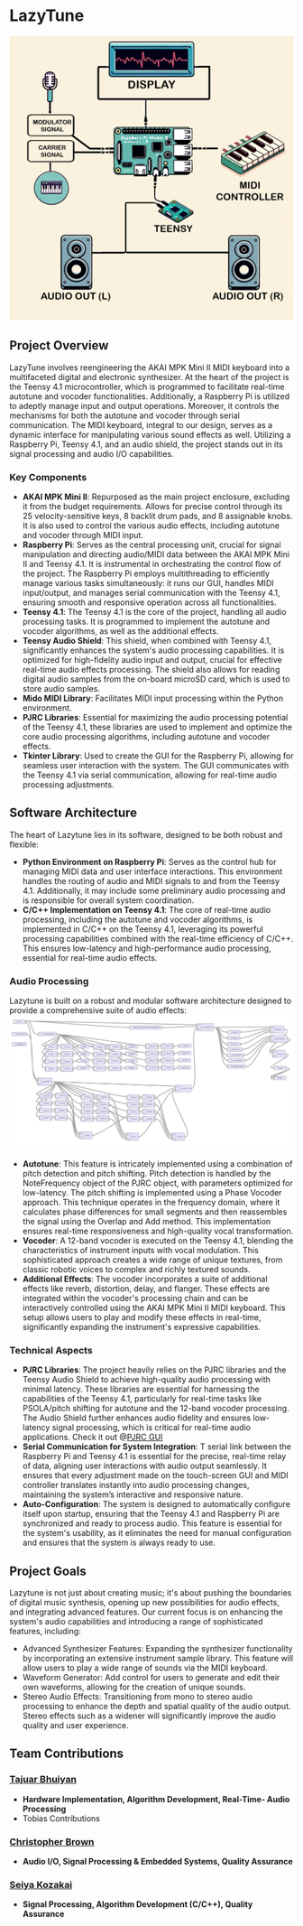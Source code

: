 # LazyTune

![Overall System](/src/etc/diagrams/System.png)

## Project Overview
LazyTune involves reengineering the AKAI MPK Mini II MIDI keyboard into a multifaceted digital and electronic synthesizer. At the heart of the project is the Teensy 4.1 microcontroller, which is programmed to facilitate real-time autotune and vocoder functionalities. Additionally, a Raspberry Pi is utilized to adeptly manage input and output operations. Moreover, it controls the mechanisms for both the autotune and vocoder through serial communication. The MIDI keyboard, integral to our design, serves as a dynamic interface for manipulating various sound effects as well. Utilizing a Raspberry Pi, Teensy 4.1, and an audio shield, the project stands out in its signal processing and audio I/O capabilities.

### Key Components
- **AKAI MPK Mini II**: Repurposed as the main project enclosure, excluding it from the budget requirements. Allows for precise control through its 25 velocity-sensitive keys, 8 backlit drum pads, and 8 assignable knobs. It is also used to control the various audio effects, including autotune and vocoder through MIDI input.
- **Raspberry Pi**: Serves as the central processing unit, crucial for signal manipulation and directing audio/MIDI data between the AKAI MPK Mini II and Teensy 4.1. It is instrumental in orchestrating the control flow of the project. The Raspberry Pi employs multithreading to efficiently manage various tasks simultaneously: it runs our GUI, handles MIDI input/output, and manages serial communication with the Teensy 4.1, ensuring smooth and responsive operation across all functionalities.
- **Teensy 4.1**: The Teensy 4.1 is the core of the project, handling all audio processing tasks. It is programmed to implement the autotune and vocoder algorithms, as well as the additional effects.
- **Teensy Audio Shield**: This shield, when combined with Teensy 4.1, significantly enhances the system's audio processing capabilities. It is optimized for high-fidelity audio input and output, crucial for effective real-time audio effects processing. The shield also allows for reading digital audio samples from the on-board microSD card, which is used to store audio samples.
- **Mido MIDI Library**: Facilitates MIDI input processing within the Python environment.
- **PJRC Libraries**: Essential for maximizing the audio processing potential of the Teensy 4.1, these libraries are used to implement and optimize the core audio processing algorithms, including autotune and vocoder effects.
- **Tkinter Library**: Used to create the GUI for the Raspberry Pi, allowing for seamless user interaction with the system. The GUI communicates with the Teensy 4.1 via serial communication, allowing for real-time audio processing adjustments.

## Software Architecture
The heart of Lazytune lies in its software, designed to be both robust and flexible:
- **Python Environment on Raspberry Pi**: Serves as the control hub for managing MIDI data and user interface interactions. This environment handles the routing of audio and MIDI signals to and from the Teensy 4.1. Additionally, it may include some preliminary audio processing and is responsible for overall system coordination.
- **C/C++ Implementation on Teensy 4.1**: The core of real-time audio processing, including the autotune and vocoder algorithms, is implemented in C/C++ on the Teensy 4.1, leveraging its powerful processing capabilities combined with the real-time efficiency of C/C++. This ensures low-latency and high-performance audio processing, essential for real-time audio effects.

### Audio Processing
Lazytune is built on a robust and modular software architecture designed to provide a comprehensive suite of audio effects:
![Vocoder](/src/etc/diagrams/vocoder.png)
- **Autotune**: This feature is intricately implemented using a combination of pitch detection and pitch shifting. Pitch detection is handled by the NoteFrequency object of the PJRC object, with parameters optimized for low-latency. The pitch shifting is implemented using a Phase Vocoder approach. This technique operates in the frequency domain, where it calculates phase differences for small segments and then reassembles the signal using the Overlap and Add method. This implementation ensures real-time responsiveness and high-quality vocal transformation.
- **Vocoder**: A 12-band vocoder is executed on the Teensy 4.1, blending the characteristics of instrument inputs with vocal modulation. This sophisticated approach creates a wide range of unique textures, from classic robotic voices to complex and richly textured sounds.
- **Additional Effects**: The vocoder incorporates a suite of additional effects like reverb, distortion, delay, and flanger. These effects are integrated within the vocoder's processing chain and can be interactively controlled using the AKAI MPK Mini II MIDI keyboard. This setup allows users to play and modify these effects in real-time, significantly expanding the instrument's expressive capabilities.

### Technical Aspects
- **PJRC Libraries**: The project heavily relies on the PJRC libraries and the Teensy Audio Shield to achieve high-quality audio processing with minimal latency. These libraries are essential for harnessing the capabilities of the Teensy 4.1, particularly for real-time tasks like PSOLA/pitch shifting for autotune and the 12-band vocoder processing. The Audio Shield further enhances audio fidelity and ensures low-latency signal processing, which is critical for real-time audio applications. Check it out @[PJRC GUI](https://www.pjrc.com/teensy/gui/)
- **Serial Communication for System Integration**: T serial link between the Raspberry Pi and Teensy 4.1 is essential for the precise, real-time relay of data, aligning user interactions with audio output seamlessly. It ensures that every adjustment made on the touch-screen GUI and MIDI controller translates instantly into audio processing changes, maintaining the system’s interactive and responsive nature.
- **Auto-Configuration**: The system is designed to automatically configure itself upon startup, ensuring that the Teensy 4.1 and Raspberry Pi are synchronized and ready to process audio. This feature is essential for the system's usability, as it eliminates the need for manual configuration and ensures that the system is always ready to use.


## Project Goals
Lazytune is not just about creating music; it's about pushing the boundaries of digital music synthesis, opening up new possibilities for audio effects, and integrating advanced features. Our current focus is on enhancing the system's audio capabilities and introducing a range of sophisticated features, including:
- Advanced Synthesizer Features: Expanding the synthesizer functionality by incorporating an extensive instrument sample library. This feature will allow users to play a wide range of sounds via the MIDI keyboard.
- Waveform Generator: Add control for users to generate and edit their own waveforms, allowing for the creation of unique sounds.
- Stereo Audio Effects: Transitioning from mono to stereo audio processing to enhance the depth and spatial quality of the audio output. Stereo effects such as a widener will significantly improve the audio quality and user experience.

## Team Contributions

### [Tajuar Bhuiyan](https://github.com/tajuar2001)
- **Hardware Implementation, Algorithm Development, Real-Time- Audio Processing**
- Tobias Contributions 
  
### [Christopher Brown](https://github.com/chrsbrwn)
- **Audio I/O, Signal Processing & Embedded Systems, Quality Assurance**

### [Seiya Kozakai](https://github.com/skozakai)
- **Signal Processing, Algorithm Development (C/C++), Quality Assurance**

  
  




